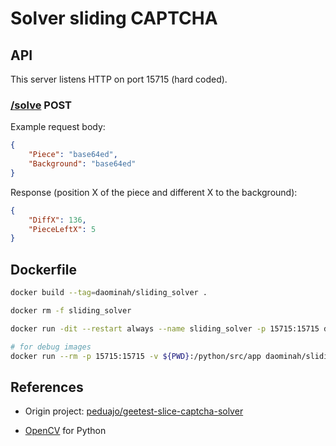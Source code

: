 # Solver sliding CAPTCHA

## API

This server listens HTTP on port 15715 (hard coded).

### [/solve](http://127.0.0.1:15715/solve) POST

Example request body:

````json
{
    "Piece": "base64ed",
    "Background": "base64ed"
}
````

Response (position X of the piece and different X to the background):

````json
{
    "DiffX": 136,
    "PieceLeftX": 5
}
````

## Dockerfile

````bash
docker build --tag=daominah/sliding_solver .

docker rm -f sliding_solver

docker run -dit --restart always --name sliding_solver -p 15715:15715 daominah/sliding_solver 

# for debug images
docker run --rm -p 15715:15715 -v ${PWD}:/python/src/app daominah/sliding_solver
````

## References

* Origin project: [peduajo/geetest-slice-captcha-solver](https://github.com/peduajo/geetest-slice-captcha-solver)

* [OpenCV](https://pypi.org/project/opencv-python/3.4.11.43/) for Python
